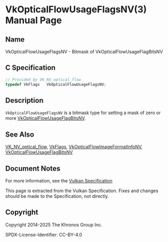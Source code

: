 # VkOpticalFlowUsageFlagsNV(3) Manual Page

## Name

VkOpticalFlowUsageFlagsNV - Bitmask of VkOpticalFlowUsageFlagBitsNV



## [](#_c_specification)C Specification

```c++
// Provided by VK_NV_optical_flow
typedef VkFlags   VkOpticalFlowUsageFlagsNV;
```

## [](#_description)Description

`VkOpticalFlowUsageFlagsNV` is a bitmask type for setting a mask of zero or more [VkOpticalFlowUsageFlagBitsNV](https://registry.khronos.org/vulkan/specs/latest/man/html/VkOpticalFlowUsageFlagBitsNV.html).

## [](#_see_also)See Also

[VK\_NV\_optical\_flow](https://registry.khronos.org/vulkan/specs/latest/man/html/VK_NV_optical_flow.html), [VkFlags](https://registry.khronos.org/vulkan/specs/latest/man/html/VkFlags.html), [VkOpticalFlowImageFormatInfoNV](https://registry.khronos.org/vulkan/specs/latest/man/html/VkOpticalFlowImageFormatInfoNV.html), [VkOpticalFlowUsageFlagBitsNV](https://registry.khronos.org/vulkan/specs/latest/man/html/VkOpticalFlowUsageFlagBitsNV.html)

## [](#_document_notes)Document Notes

For more information, see the [Vulkan Specification](https://registry.khronos.org/vulkan/specs/latest/html/vkspec.html#VkOpticalFlowUsageFlagsNV)

This page is extracted from the Vulkan Specification. Fixes and changes should be made to the Specification, not directly.

## [](#_copyright)Copyright

Copyright 2014-2025 The Khronos Group Inc.

SPDX-License-Identifier: CC-BY-4.0